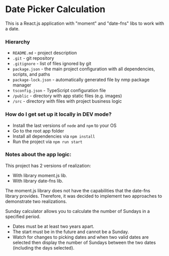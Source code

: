 # Date Picker Calculation

This is a React.js application with "moment" and "date-fns" libs to work with a date.

### Hierarchy

- `README.md` - project description
- `.git` - git repository
- `.gitignore` - list of files ignored by git
- `package.json` - the main project configuration with all dependencies, scripts, and paths
- `package-lock.json` - automatically generated file by nmp package manager
- `tsconfig.json` - TypeScript configuration file
- `/public` - directory with app static files (e.g. images)
- `/src` - directory with files with project business logic

### How do I get set up it locally in DEV mode?

- Install the last versions of `node` and `npm` to your OS
- Go to the root app folder
- Install all dependencies via `npm install`
- Run the project via `npm run start`

### Notes about the app logic:

This project has 2 versions of realization:
- With library moment.js lib.
- With library date-fns lib.

The moment.js library does not have the capabilities that the date-fns library provides. Therefore, it was decided to implement two approaches to demonstrate two realizations.

Sunday calculator allows you to calculate the number of Sundays in a specified period.

- Dates must be at least two years apart.
- The start must be in the future and cannot be a Sunday.
- Watch for changes to picking dates and when two valid dates are selected then display the number of Sundays between the two dates (including the days selected).